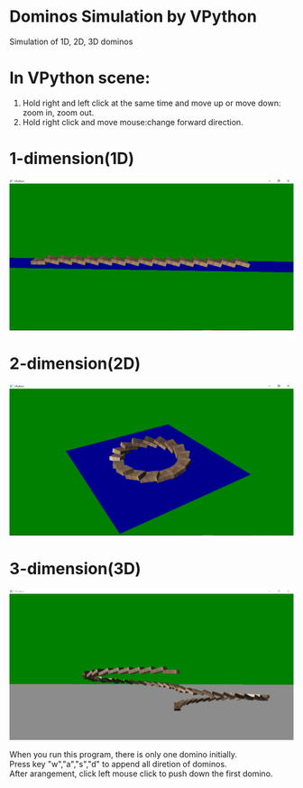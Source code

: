 # Dominos Simulation by VPython
Simulation of 1D, 2D, 3D dominos

# In VPython scene:  
1. Hold right and left click at the same time and move up or move down: zoom in, zoom out.  
2. Hold right click and move mouse:change forward direction.

# 1-dimension(1D)  
![alt tag](https://github.com/deeperlearner/Dominos-simulation/blob/master/img/1D.png)
# 2-dimension(2D)  
![alt tag](https://github.com/deeperlearner/Dominos-simulation/blob/master/img/2D.png)
# 3-dimension(3D)  
![alt tag](https://github.com/deeperlearner/Dominos-simulation/blob/master/img/3D.png)

When you run this program, there is only one domino initially.  
Press key "w","a","s","d" to append all diretion of dominos.  
After arangement, click left mouse click to push down the first domino.
